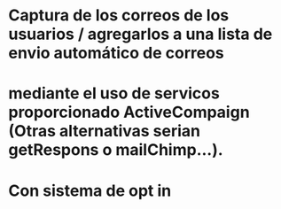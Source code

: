 # Captura de los correos de los usuarios / agregarlos a una lista de envio automático de correos
# mediante el uso de servicos proporcionado ActiveCompaign (Otras alternativas serian getRespons o mailChimp...).

# Con sistema de opt in
